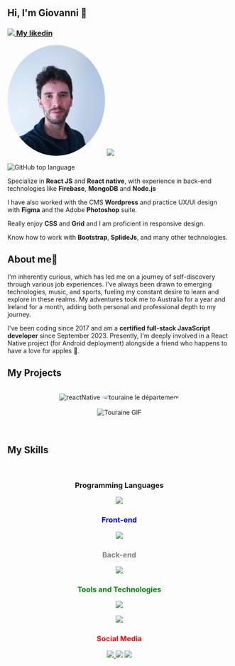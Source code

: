 
<!-- Introduction -->

## Hi, I'm Giovanni 👋

### <a margin=0 href="https://www.linkedin.com/in/giovanni-zoppis/"><img width="20" height="auto" src="https://skillicons.dev/icons?i=linkedin" /> My likedin</a>

<div align="left">
  <div>
  <img height="250" width="auto" style="border-radius:50%" src="https://github.com/Gi0vak/Gi0vak/blob/main/modifMoi.jpg" alt="reactNative"/>
  <img height="250" width="auto"src="https://github-readme-stats.vercel.app/api?username=Gi0vak"/>
  
  ![GitHub top language](https://img.shields.io/github/languages/top/Gi0vak/haveyouseenmypet?color=green) 
    
  </div>
  <p> Specialize in <b>React JS</b> and <b>React native</b>, with experience in back-end technologies like <b>Firebase</b>, <b>MongoDB</b> and <b>Node.js</b></p>
  <p>I have also worked with the CMS <b>Wordpress</b> and practice UX/UI design with <b>Figma</b> and the Adobe <b>Photoshop</b> suite.</p> 
  <p>Really enjoy <b>CSS</b> and <b>Grid</b> and I am proficient in responsive design. 
    <p> Know how to work with <b>Bootstrap</b>, <b>SplideJs</b>, and many other technologies.  </p>
</div>

## About me👋
<p> I'm inherently curious, which has led me on a journey of self-discovery through various job experiences. I've always been drawn to emerging technologies, music, and sports, fueling my constant desire to learn and explore in these realms. My adventures took me to Australia for a year and Ireland for a month, adding both personal and professional depth to my journey.

I've been coding since 2017 and am a <b>certified full-stack JavaScript developer</b> since September 2023. Presently, I'm deeply involved in a React Native project (for Android deployment) alongside a friend who happens to have a love for apples 🍏.</p>
  
## My Projects

  <div align="center" >
<br>
 <div>
  <img height="auto" width="200" src="https://devocean.sk.com/editorImg/2023/5/20/86c0b9b5c4e3dc4d3ee15f233b9e7b8140da91298e03f30be5576712ac8e6cd3" alt="reactNative"/>
  <img height="156" width="200" style="border-radius:50%" src="https://upload.wikimedia.org/wikipedia/fr/b/bf/Logo_Indre-et-Loire_-_2019.svg" alt="touraine le département"/>
 </div>
    <div>
    <br>
  <img src="https://github.com/Gi0vak/Gi0vak/blob/main/touraineTheGif.gif" alt="Touraine GIF"/>
  </div>
</div>
<br>
<br>


  
## My Skills


<br>

<div align="center" >
  
### Programming Languages 

<p align="center">
  <img src="https://skillicons.dev/icons?i=ts,php,py" />
</p>

### <span style="color:blue">Front-end</span>

<p align="center">
  <img src="https://skillicons.dev/icons?i=react,html,css,bootstrap,wordpress,nextjs" />
</p>

### <span style="color:gray">Back-end</span>

<p align="center">
  <img src="https://skillicons.dev/icons?i=nodejs,express,mongodb,mysql,firebase" />
</p>

### <span style="color:green">Tools and Technologies</span>

<p align="center">
  <img src="https://skillicons.dev/icons?i=figma,ps,wordpress,regex,postman" />
</p>

<p align="center">
  <img src="https://skillicons.dev/icons?i=codepen,vscode,php,py,powershell,xd" />
</p>

### <span style="color:red">Social Media</span>

<p align="center">
  <a href="https://linkedin.com/in/giovanni-zoppis/">
    <img src="https://skillicons.dev/icons?i=linkedin" />
  </a>
    <img src="https://skillicons.dev/icons?i=instagram" />
    <img src="https://skillicons.dev/icons?i=stackoverflow" />
</p>
</div>
